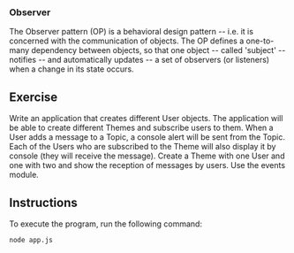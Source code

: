 ### Observer

The Observer pattern (OP) is a behavioral design pattern -- i.e. it is concerned with the communication of objects. The OP defines a one-to-many dependency between objects, so that one object -- called 'subject' -- notifies -- and automatically updates -- a set of observers (or listeners) when a change in its state occurs. 

## Exercise

Write an application that creates different User objects. The application will be able to create different Themes and subscribe users to them. When a User adds a message to a Topic, a console alert will be sent from the Topic. Each of the Users who are subscribed to the Theme will also display it by console (they will receive the message). Create a Theme with one User and one with two and show the reception of messages by users. Use the events module.

## Instructions

To execute the program, run the following command: 

`````
node app.js
``````
